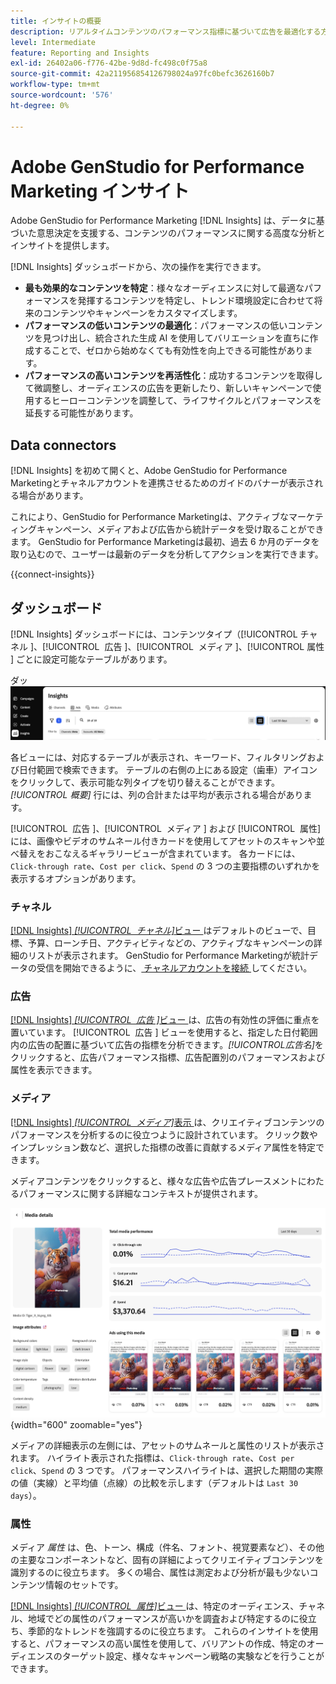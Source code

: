 ```yaml
---
title: インサイトの概要
description: リアルタイムコンテンツのパフォーマンス指標に基づいて広告を最適化する方法を説明します。
level: Intermediate
feature: Reporting and Insights
exl-id: 26402a06-f776-42be-9d8d-fc498c0f75a8
source-git-commit: 42a211956854126798024a97fc0befc3626160b7
workflow-type: tm+mt
source-wordcount: '576'
ht-degree: 0%

---
```


# Adobe GenStudio for Performance Marketing インサイト

Adobe GenStudio for Performance Marketing [!DNL Insights] は、データに基づいた意思決定を支援する、コンテンツのパフォーマンスに関する高度な分析とインサイトを提供します。

[!DNL Insights] ダッシュボードから、次の操作を実行できます。

- **最も効果的なコンテンツを特定**：様々なオーディエンスに対して最適なパフォーマンスを発揮するコンテンツを特定し、トレンド環境設定に合わせて将来のコンテンツやキャンペーンをカスタマイズします。
- **パフォーマンスの低いコンテンツの最適化**：パフォーマンスの低いコンテンツを見つけ出し、統合された生成 AI を使用してバリエーションを直ちに作成することで、ゼロから始めなくても有効性を向上できる可能性があります。
- **パフォーマンスの高いコンテンツを再活性化**：成功するコンテンツを取得して微調整し、オーディエンスの広告を更新したり、新しいキャンペーンで使用するヒーローコンテンツを調整して、ライフサイクルとパフォーマンスを延長する可能性があります。

## Data connectors

[!DNL Insights] を初めて開くと、Adobe GenStudio for Performance Marketingとチャネルアカウントを連携させるためのガイドのバナーが表示される場合があります。

これにより、GenStudio for Performance Marketingは、アクティブなマーケティングキャンペーン、メディアおよび広告から統計データを受け取ることができます。 GenStudio for Performance Marketingは最初、過去 6 か月のデータを取り込むので、ユーザーは最新のデータを分析してアクションを実行できます。

{{connect-insights}}

## ダッシュボード

[!DNL Insights] ダッシュボードには、コンテンツタイプ（[!UICONTROL &#x200B; チャネル &#x200B;]、[!UICONTROL &#x200B; 広告 &#x200B;]、[!UICONTROL &#x200B; メディア &#x200B;]、[!UICONTROL &#x200B; 属性 &#x200B;] ごとに設定可能なテーブルがあります。

ダッ ![[!DNL Insights] ボード ](/help/assets/insights-dashboard.png)

各ビューには、対応するテーブルが表示され、キーワード、フィルタリングおよび日付範囲で検索できます。 テーブルの右側の上にある設定（歯車）アイコンをクリックして、表示可能な列タイプを切り替えることができます。 _[!UICONTROL 概要]_ 行には、列の合計または平均が表示される場合があります。

[!UICONTROL &#x200B; 広告 &#x200B;]、[!UICONTROL &#x200B; メディア &#x200B;] および [!UICONTROL &#x200B; 属性 &#x200B;] には、画像やビデオのサムネール付きカードを使用してアセットのスキャンや並べ替えをおこなえるギャラリービューが含まれています。 各カードには、`Click-through rate`、`Cost per click`、`Spend` の 3 つの主要指標のいずれかを表示するオプションがあります。

### チャネル

[[!DNL Insights] _[!UICONTROL &#x200B; チャネル &#x200B;]_&#x200B;ビュー ](channels.md) はデフォルトのビューで、目標、予算、ローンチ日、アクティビティなどの、アクティブなキャンペーンの詳細のリストが表示されます。 GenStudio for Performance Marketingが統計データの受信を開始できるように、[ チャネルアカウントを接続 ](/help/user-guide/connectors/connect-channel.md) してください。

### 広告

[[!DNL Insights] _[!UICONTROL &#x200B; 広告 &#x200B;]_&#x200B;ビュー ](ads.md) は、広告の有効性の評価に重点を置いています。 [!UICONTROL &#x200B; 広告 &#x200B;] ビューを使用すると、指定した日付範囲内の広告の配置に基づいて広告の指標を分析できます。_[!UICONTROL &#x200B; 広告名 &#x200B;]_&#x200B;をクリックすると、広告パフォーマンス指標、広告配置別のパフォーマンスおよび属性を表示できます。

### メディア

[[!DNL Insights] _[!UICONTROL &#x200B; メディア &#x200B;]_&#x200B;表示 ](media.md) は、クリエイティブコンテンツのパフォーマンスを分析するのに役立つように設計されています。 クリック数やインプレッション数など、選択した指標の改善に貢献するメディア属性を特定できます。

メディアコンテンツをクリックすると、様々な広告や広告プレースメントにわたるパフォーマンスに関する詳細なコンテキストが提供されます。

![ メディア詳細 ](/help/assets/insights-media-details.png){width="600" zoomable="yes"}

メディアの詳細表示の左側には、アセットのサムネールと属性のリストが表示されます。 ハイライト表示された指標は、`Click-through rate`、`Cost per click`、`Spend` の 3 つです。 パフォーマンスハイライトは、選択した期間の実際の値（実線）と平均値（点線）の比較を示します（デフォルトは `Last 30 days`）。

### 属性

メディア _属性_ は、色、トーン、構成（件名、フォント、視覚要素など）、その他の主要なコンポーネントなど、固有の詳細によってクリエイティブコンテンツを識別するのに役立ちます。 多くの場合、属性は測定および分析が最も少ないコンテンツ情報のセットです。

[[!DNL Insights] _[!UICONTROL &#x200B; 属性 &#x200B;]_&#x200B;ビュー ](attributes.md) は、特定のオーディエンス、チャネル、地域でどの属性のパフォーマンスが高いかを調査および特定するのに役立ち、季節的なトレンドを強調するのに役立ちます。 これらのインサイトを使用すると、パフォーマンスの高い属性を使用して、バリアントの作成、特定のオーディエンスのターゲット設定、様々なキャンペーン戦略の実験などを行うことができます。
